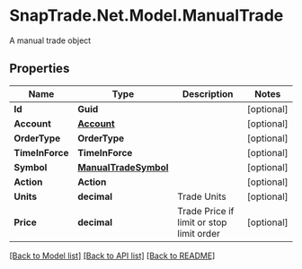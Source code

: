 # SnapTrade.Net.Model.ManualTrade
A manual trade object

## Properties

Name | Type | Description | Notes
------------ | ------------- | ------------- | -------------
**Id** | **Guid** |  | [optional] 
**Account** | [**Account**](Account.md) |  | [optional] 
**OrderType** | **OrderType** |  | [optional] 
**TimeInForce** | **TimeInForce** |  | [optional] 
**Symbol** | [**ManualTradeSymbol**](ManualTradeSymbol.md) |  | [optional] 
**Action** | **Action** |  | [optional] 
**Units** | **decimal** | Trade Units | [optional] 
**Price** | **decimal** | Trade Price if limit or stop limit order | [optional] 

[[Back to Model list]](../README.md#documentation-for-models) [[Back to API list]](../README.md#documentation-for-api-endpoints) [[Back to README]](../README.md)

